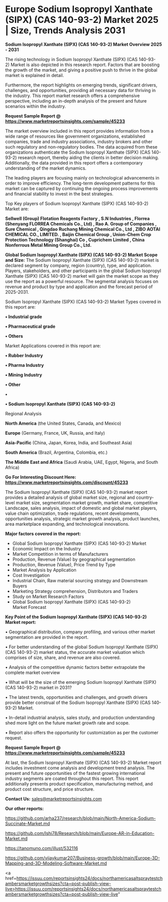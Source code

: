 # Europe Sodium Isopropyl Xanthate (SIPX) (CAS 140-93-2) Market 2025 | Size, Trends Analysis 2031

<Strong> Sodium Isopropyl Xanthate (SIPX) (CAS 140-93-2) Market Overview 2025 - 2031</strong>

The rising technology in Sodium Isopropyl Xanthate (SIPX) (CAS 140-93-2) Market is also depicted in this research report. Factors that are boosting the growth of the market, and giving a positive push to thrive in the global market is explained in detail.

Furthermore, the report highlights on emerging trends, significant drivers, challenges, and opportunities, providing all necessary data for thriving in the industry. This report market research offers a comprehensive perspective, including an in-depth analysis of the present and future scenarios within the industry.

<strong>Request Sample Report @ <a href=https://www.marketreportsinsights.com/sample/45233>https://www.marketreportsinsights.com/sample/45233</a></strong>

The market overview included in this report provides information from a wide range of resources like government organizations, established companies, trade and industry associations, industry brokers and other such regulatory and non-regulatory bodies. The data acquired from these organizations authenticate the Sodium Isopropyl Xanthate (SIPX) (CAS 140-93-2) research report, thereby aiding the clients in better decision making. Additionally, the data provided in this report offers a contemporary understanding of the market dynamics.

The leading players are focusing mainly on technological advancements in order to improve efficiency. The long-term development patterns for this market can be captured by continuing the ongoing process improvements and financial stability to invest in the best strategies.

Top Key players of Sodium Isopropyl Xanthate (SIPX) (CAS 140-93-2) Market are:

<strong>Sellwell (Group) Flotation Reagents Factory , S.N Industries , Florrea (Shenyang FLORREA Chemicals Co., Ltd) , Rao A. Group of Companies , Sure Chemical , Qingdao Ruchang Mining Chemical Co., Ltd , ZIBO AOTAI CHEMICAL CO., LIMITED. , Baijin Chemical Group , Union-Chem Crop Protection Technology (Shanghai) Co , Cuprichem Limited , China Nonferrous Metal Mining Group Co., Ltd.</strong>

<strong><b>Global Sodium Isopropyl Xanthate (SIPX) (CAS 140-93-2) Market Scope and Size:</b></strong>
The Sodium Isopropyl Xanthate (SIPX) (CAS 140-93-2) market is declared segment by company, region (country), type, and application. Players, stakeholders, and other participants in the global Sodium Isopropyl Xanthate (SIPX) (CAS 140-93-2) market will gain the market scope as they use the report as a powerful resource. The segmental analysis focuses on revenue and product by type and application and the forecast period of 2025-2031.

Sodium Isopropyl Xanthate (SIPX) (CAS 140-93-2) Market Types covered in this report are:

<strong>•  Industrial grade 

•  Pharmaceutical grade 

•  Others</strong>

Market Applications covered in this report are:

<strong>•  Rubber Industry 

•  Pharma Industry 

•  Mining Industry 

•  Other 

•  

•  Sodium Isopropyl Xanthate (SIPX) (CAS 140-93-2)</strong> 

Regional Analysis

<strong>North America</strong> (the United States, Canada, and Mexico)

<strong>Europe</strong> (Germany, France, UK, Russia, and Italy)

<strong>Asia-Pacific</strong> (China, Japan, Korea, India, and Southeast Asia)

<strong>South America</strong> (Brazil, Argentina, Colombia, etc.)

<strong>The Middle East and Africa</strong> (Saudi Arabia, UAE, Egypt, Nigeria, and South Africa)

<strong>Go For Interesting Discount Here: <a href=https://www.marketreportsinsights.com/discount/45233>https://www.marketreportsinsights.com/discount/45233</a></strong>

The Sodium Isopropyl Xanthate (SIPX) (CAS 140-93-2) market report provides a detailed analysis of global market size, regional and country-level market size, segmentation market growth, market share, competitive Landscape, sales analysis, impact of domestic and global market players, value chain optimization, trade regulations, recent developments, opportunities analysis, strategic market growth analysis, product launches, area marketplace expanding, and technological innovations.

<strong><b>Major factors covered in the report:</b></strong>
<ul>
  <li>Global Sodium Isopropyl Xanthate (SIPX) (CAS 140-93-2) Market </li>
  <li>Economic Impact on the Industry</li>
  <li>Market Competition in terms of Manufacturers</li>
  <li>Production, Revenue (Value) by geographical segmentation</li>
  <li>Production, Revenue (Value), Price Trend by Type</li>
  <li>Market Analysis by Application</li>
  <li>Cost Investigation</li>
  <li>Industrial Chain, Raw material sourcing strategy and Downstream Buyers</li>
  <li>Marketing Strategy comprehension, Distributors and Traders</li>
  <li>Study on Market Research Factors</li>
  <li>Global Sodium Isopropyl Xanthate (SIPX) (CAS 140-93-2) Market Forecast</li>
</ul>

<strong><b>Key Point of the Sodium Isopropyl Xanthate (SIPX) (CAS 140-93-2) Market report:</b></strong>

• Geographical distribution, company profiling, and various other market segmentation are provided in the report.

• For better understanding of the global Sodium Isopropyl Xanthate (SIPX) (CAS 140-93-2) market status, the accurate market valuation which comprises of size, share, and revenue are also covered.

• Analysis of the competitive dynamic factors better extrapolate the complete market overview

• What will be the size of the emerging Sodium Isopropyl Xanthate (SIPX) (CAS 140-93-2) market in 2031?

• The latest trends, opportunities and challenges, and growth drivers provide better construal of the Sodium Isopropyl Xanthate (SIPX) (CAS 140-93-2) Market.

• In-detail industrial analysis, sales study, and production understanding shed more light on the future market growth rate and scope.

• Report also offers the opportunity for customization as per the customer request.

<strong>Request Sample Report @ <a href=https://www.marketreportsinsights.com/sample/45233>https://www.marketreportsinsights.com/sample/45233</a></strong>

At last, the Sodium Isopropyl Xanthate (SIPX) (CAS 140-93-2) Market report includes investment come analysis and development trend analysis. The present and future opportunities of the fastest growing international industry segments are coated throughout this report. This report additionally presents product specification, manufacturing method, and product cost structure, and price structure.

<strong>Contact Us:</strong>
sales@marketreportsinsights.com

<strong>Our other reports:</strong>

<a href=https://github.com/arha237/research/blob/main/North-America-Sodium-Succinate-Market.md>https://github.com/arha237/research/blob/main/North-America-Sodium-Succinate-Market.md</a>

<a href=https://github.com/Ishi78/Research/blob/main/Europe-AR-in-Education-Market.md>https://github.com/Ishi78/Research/blob/main/Europe-AR-in-Education-Market.md</a>

<a href=https://tanomuno.com/illust/532116>https://tanomuno.com/illust/532116</a>

<a href=https://github.com/vijaykumar207/Business-growth/blob/main/Europe-3D-Mapping-and-3D-Modeling-Software-Market.md>https://github.com/vijaykumar207/Business-growth/blob/main/Europe-3D-Mapping-and-3D-Modeling-Software-Market.md</a>

<a href=https://issuu.com/reportsinsights24/docs/northamericasaltspraytestchambersmarketgrowthsizes?cta=post-publish-view-live>https://issuu.com/reportsinsights24/docs/northamericasaltspraytestchambersmarketgrowthsizes?cta=post-publish-view-live</a>"
